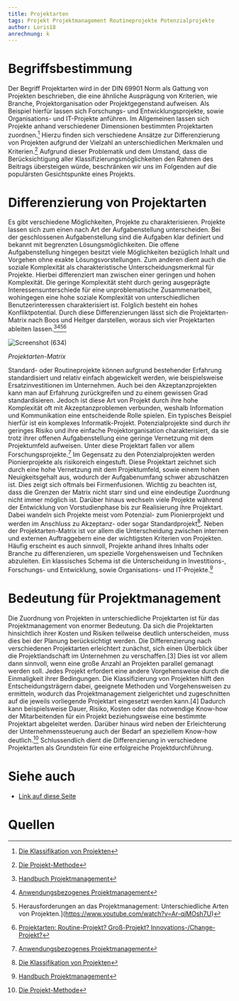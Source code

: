 ```yaml
---
title: Projektarten
tags: Projekt Projektmanagement Routineprojekte Potenzialprojekte
author: Loris18
anrechnung: k
---
```

# Begriffsbestimmung

Der Begriff Projektarten wird in der DIN 69901 Norm als Gattung von Projekten beschrieben, die eine ähnliche Ausprägung von Kriterien, wie Branche, Projektorganisation oder Projektgegenstand aufweisen. Als Beispiel hierfür lassen sich Forschungs- und Entwicklungsprojekte, sowie Organisations- und IT-Projekte anführen. Im Allgemeinen lassen sich Projekte anhand verschiedener Dimensionen bestimmten Projektarten zuordnen.[^2] Hierzu finden sich verschiedene Ansätze zur Differenzierung von Projekten aufgrund der Vielzahl an unterschiedlichen Merkmalen und Kriterien.[^3] Aufgrund dieser Problematik und dem Umstand, dass die Berücksichtigung aller Klassifizierungsmöglichkeiten den Rahmen des Beitrags übersteigen würde, beschränken wir uns im Folgenden auf die populärsten Gesichtspunkte eines Projekts.

# Differenzierung von Projektarten
Es gibt verschiedene Möglichkeiten, Projekte zu charakterisieren. Projekte lassen sich zum einen nach Art der Aufgabenstellung unterscheiden. Bei der geschlossenen Aufgabenstellung sind die Aufgaben klar definiert und bekannt mit begrenzten Lösungsmöglichkeiten. Die offene Aufgabenstellung hingegen besitzt viele Möglichkeiten bezüglich Inhalt und Vorgehen ohne exakte Lösungsvorstellungen. Zum anderen dient auch die soziale Komplexität als charakteristische Unterscheidungsmerkmal für Projekte. Hierbei differenziert man zwischen einer geringen und hohen Komplexität. Die geringe Komplexität steht durch gering ausgeprägte Interessensunterschiede für eine unproblematische Zusammenarbeit, wohingegen eine hohe soziale Komplexität von unterschiedlichen Benutzerinteressen charakterisiert ist. Folglich besteht ein hohes Konfliktpotential. Durch diese Differenzierungen lässt sich die Projektarten-Matrix nach Boos und Heitger darstellen, woraus sich vier Projektarten ableiten lassen.[^1][^4][^5][^6]


![Screenshot (634)](https://user-images.githubusercontent.com/92957209/143319388-b9813527-7d21-4df2-88a4-dfd3cf270bd1.png)

*Projektarten-Matrix*

Standard- oder Routineprojekte können aufgrund bestehender Erfahrung standardisiert und relativ einfach abgewickelt werden, wie beispielsweise Ersatzinvestitionen im Unternehmen. Auch bei den Akzeptanzprojekten kann man auf Erfahrung zurückgreifen und zu einem gewissen Grad standardisieren. Jedoch ist diese Art von Projekt durch ihre hohe Komplexität oft mit Akzeptanzproblemen verbunden, weshalb Information und Kommunikation eine entscheidende Rolle spielen. Ein typisches Beispiel hierfür ist ein komplexes Informatik-Projekt. Potenzialprojekte sind durch ihr geringes Risiko und ihre einfache Projektorganisation charakterisiert, da sie trotz ihrer offenen Aufgabenstellung eine geringe Vernetzung mit dem Projektumfeld aufweisen. Unter diese Projektart fallen vor allem Forschungsprojekte.[^4] Im Gegensatz zu den Potenzialprojekten werden Pionierprojekte als risikoreich eingestuft. Diese Projektart zeichnet sich durch eine hohe Vernetzung mit dem Projektumfeld, sowie einem hohen Neuigkeitsgehalt aus, wodurch der Aufgabenumfang schwer abzuschätzen ist. Dies zeigt sich oftmals bei Firmenfusionen.
Wichtig zu beachten ist, dass die Grenzen der Matrix nicht starr sind und eine eindeutige Zuordnung nicht immer möglich ist. Darüber hinaus wechseln viele Projekte während der Entwicklung von Vorstudienphase bis zur Realisierung ihre Projektart. Dabei wandeln sich Projekte meist vom Potenzial- zum Pionierprojekt und werden im Anschluss zu Akzeptanz- oder sogar Standardprojekt[^2]. 
Neben  der Projektarten-Matrix ist vor allem die Unterscheidung zwischen internen und externen Auftraggebern eine der wichtigsten Kriterien von Projekten. Häufig erscheint es auch sinnvoll, Projekte anhand ihres Inhalts  oder Branche zu differenzieren, um spezielle Vorgehensweisen und Techniken abzuleiten. Ein klassisches Schema ist die Unterscheidung in Investitions-, Forschungs- und Entwicklung, sowie Organisations- und IT-Projekte.[^1]

# Bedeutung für Projektmanagement

Die Zuordnung von Projekten in unterschiedliche Projektarten ist für das Projektmanagement von enormer Bedeutung. Da sich die Projektarten hinsichtlich ihrer Kosten und Risiken teilweise deutlich unterscheiden, muss dies bei der Planung berücksichtigt werden. Die Differenzierung nach verschiedenen Projektarten erleichtert zunächst, sich einen Überblick über die Projektlandschaft im Unternehmen zu verschaffen.[3] Dies ist vor allem dann sinnvoll, wenn eine große Anzahl an Projekten parallel gemanagt werden soll. Jedes Projekt erfordert eine andere Vorgehensweise durch die Einmaligkeit ihrer Bedingungen. Die Klassifizierung von Projekten hilft den Entscheidungsträgern dabei, geeignete Methoden und Vorgehensweisen zu ermitteln, wodurch das Projektmanagement zielgerichtet  und zugeschnitten auf die jeweils vorliegende Projektart eingesetzt werden kann.[4] Dadurch kann beispielsweise Dauer, Risiko, Kosten oder das notwendige Know-how der Mitarbeitenden für ein Projekt beziehungsweise eine bestimmte Projektart abgeleitet werden. Darüber hinaus wird neben der Erleichterung der Unternehmenssteuerung auch der Bedarf an speziellem Know-how deutlich.[^3]
Schlussendlich dient die Differenzierung in verschiedene Projektarten als Grundstein für eine erfolgreiche Projektdurchführung.


# Siehe auch

* [Link auf diese Seite](Projektarten.md)


# Quellen

[^1]: [Handbuch Projektmanagement](https://link.springer.com/content/pdf/10.1007%2F978-3-642-21243-7.pdf)
[^2]: [Die Klassifikation von Projekten](https://www.peterjohann-consulting.de/klassifikation-von-projekten/#4_haufige_fragen_und_antworten_zur_klassifikation_von_projekten)
[^3]: [Die Projekt-Methode](https://ebookcentral.proquest.com/lib/erlangen/reader.action?docID=6386614)
[^4]: [Anwendungsbezogenes Projektmanagement](https://link.springer.com/content/pdf/10.1007%2F978-3-662-52974-4.pdf)
[^5]: Herausforderungen an das Projektmanagement: Unterschiedliche Arten von Projekten.](https://www.youtube.com/watch?v=Ar-qjMOsh7U)
[^6]: [Projektarten: Routine-Projekt? Groß-Projekt? Innovations-/Change-Projekt?](https://www.youtube.com/watch?v=6L393nHIOS8)

